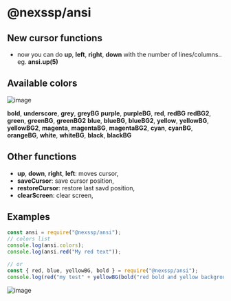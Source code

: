 # @nexssp/ansi

## New cursor functions

- now you can do **up**, **left**, **right**, **down** with the number of lines/columns.. eg. **ansi.up(5)**

## Available colors

![image](https://user-images.githubusercontent.com/53263666/116795666-efede280-aad6-11eb-8d29-fc5f02cc5739.png)

**bold**, **underscore**, **grey**, **greyBG** **purple**, **purpleBG**, **red**, **redBG** **redBG2**, **green**, **greenBG**, **greenBG2** **blue**, **blueBG**, **blueBG2**, **yellow**, **yellowBG**, **yellowBG2**, **magenta**, **magentaBG**, **magentaBG2**, **cyan**, **cyanBG**, **orangeBG**, **white**, **whiteBG**, **black**, **blackBG**

## Other functions

- **up**, **down**, **right**, **left**: moves cursor,
- **saveCursor**: save cursor position,
- **restoreCursor**: restore last savd position,
- **clearScreen**: clear screen,

## Examples

```js
const ansi = require("@nexssp/ansi");
// colors list
console.log(ansi.colors);
console.log(ansi.red("My red text"));

// or
const { red, blue, yellowBG, bold } = require("@nexssp/ansi");
console.log(red("my test" + yellowBG(bold("red bold and yellow background"))));
```

![image](https://user-images.githubusercontent.com/53263666/116795709-3fcca980-aad7-11eb-8c8a-7af52682f150.png)
